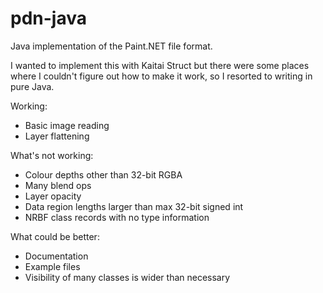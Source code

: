 
pdn-java
========

Java implementation of the Paint.NET file format.

I wanted to implement this with Kaitai Struct but there
were some places where I couldn't figure out how to make
it work, so I resorted to writing in pure Java.

Working:

* Basic image reading
* Layer flattening

What's not working:

* Colour depths other than 32-bit RGBA
* Many blend ops
* Layer opacity
* Data region lengths larger than max 32-bit signed int
* NRBF class records with no type information

What could be better:

* Documentation
* Example files
* Visibility of many classes is wider than necessary
